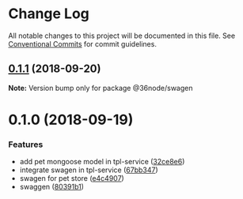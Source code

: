 # Change Log

All notable changes to this project will be documented in this file.
See [Conventional Commits](https://conventionalcommits.org) for commit guidelines.

<a name="0.1.1"></a>
## [0.1.1](https://github.com/36node/swagen/compare/@36node/swagen@0.1.0...@36node/swagen@0.1.1) (2018-09-20)

**Note:** Version bump only for package @36node/swagen





<a name="0.1.0"></a>
# 0.1.0 (2018-09-19)


### Features

* add pet mongoose model in tpl-service ([32ce8e6](https://github.com/36node/swagen/commit/32ce8e6))
* integrate swagen in tpl-service ([67bb347](https://github.com/36node/swagen/commit/67bb347))
* swagen for pet store ([e4c4907](https://github.com/36node/swagen/commit/e4c4907))
* swaggen ([80391b1](https://github.com/36node/swagen/commit/80391b1))
